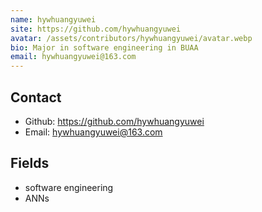 ```yaml
---
name: hywhuangyuwei
site: https://github.com/hywhuangyuwei
avatar: /assets/contributors/hywhuangyuwei/avatar.webp
bio: Major in software engineering in BUAA
email: hywhuangyuwei@163.com
---
```


## Contact

- Github: <https://github.com/hywhuangyuwei>
- Email: <hywhuangyuwei@163.com>

## Fields

- software engineering
- ANNs
